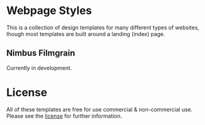# Webpage Styles

This is a collection of design templates for many different types of websites, though most templates are built around a landing (index) page.

## Nimbus Filmgrain

Currently in development.

# License

All of these templates are free for use commercial & non-commercial use. Please see the [license](LICENSE) for further information.
